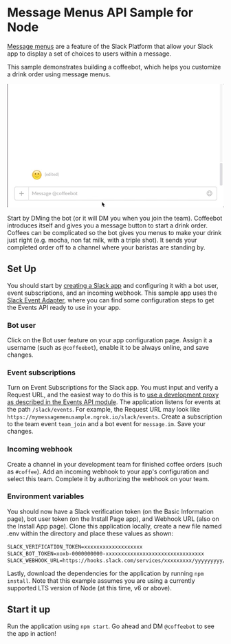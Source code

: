 # Message Menus API Sample for Node

[Message menus](https://api.slack.com/docs/message-menus) are a feature of the Slack Platform
that allow your Slack app to display a set of choices to users within a message.

This sample demonstrates building a coffeebot, which helps you customize a drink order using message
menus.

![Demo](support/demo.gif "Demo")

Start by DMing the bot (or it will DM you when you join the team). Coffeebot introduces itself and
gives you a message button to start a drink order. Coffees can be complicated so the bot gives you
menus to make your drink just right (e.g. mocha, non fat milk, with a triple shot). It sends your
completed order off to a channel where your baristas are standing by.

## Set Up

You should start by [creating a Slack app](https://api.slack.com/slack-apps) and configuring it
with a bot user, event subscriptions, and an incoming webhook. This sample app uses the
[Slack Event Adapter](https://github.com/slackapi/node-slack-events-api), where you can find some
configuration steps to get the Events API ready to use in your app.

### Bot user

Click on the Bot user feature on your app configuration page. Assign it a username (such as
`@coffeebot`), enable it to be always online, and save changes.

### Event subscriptions

Turn on Event Subscriptions for the Slack app. You must input and verify a Request URL, and the
easiest way to do this is to
[use a development proxy as described in the Events API module](https://github.com/slackapi/node-slack-events-api#configuration).
The application listens for events at the path `/slack/events`. For example, the Request URL may
look like `https://mymessagemenusample.ngrok.io/slack/events`.
Create a subscription to the team event `team_join` and a bot event for `message.im`. Save your changes.

### Incoming webhook

Create a channel in your development team for finished coffee orders (such as `#coffee`). Add an
incoming webhook to your app's configuration and select this team. Complete it by authorizing the
webhook on your team.

### Environment variables

You should now have a Slack verification token (on the Basic Information page), bot user token (on the Install Page app), and Webhook URL (also on the Install App page). Clone this application locally, create a new file named .env within the directory and place these values as shown:
```
SLACK_VERIFICATION_TOKEN=xxxxxxxxxxxxxxxxxxx
SLACK_BOT_TOKEN=xoxb-0000000000-xxxxxxxxxxxxxxxxxxxxxxxxxxxxxxxx
SLACK_WEBHOOK_URL=https://hooks.slack.com/services/xxxxxxxxx/yyyyyyyyy/zzzzzzzzzzzzzzzzzzzzzzzz
```

Lastly, download the dependencies for the application by running `npm install`. Note that this
example assumes you are using a currently supported LTS version of Node (at this time, v6 or above).

## Start it up

Run the application using `npm start`. Go ahead and DM `@coffeebot` to see the app in action!
